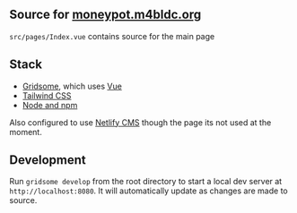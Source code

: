 
## Source for [moneypot.m4bldc.org](https://moneypot.m4bldc.org/)

`src/pages/Index.vue` contains source for the main page

## Stack
* [Gridsome](https://gridsome.org/), which uses [Vue](https://vuejs.org)
* [Tailwind CSS](https://tailwindcss.com/)
* [Node and npm](nodejs.org)

Also configured to use [Netlify CMS](https://www.netlifycms.org/) though the page its not used at the moment.

## Development

Run `gridsome develop` from the root directory to start a local dev server at `http://localhost:8080`.
It will automatically update as changes are made to source.
